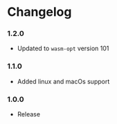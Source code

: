 # Changelog

### 1.2.0

- Updated to `wasm-opt` version 101

### 1.1.0
- Added linux and macOs support

### 1.0.0
- Release
